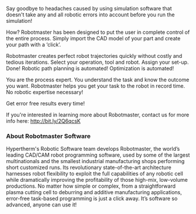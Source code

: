 Say goodbye to headaches caused by using simulation software that doesn't take any and all robotic errors into account before you run the simulation!

How? Robotmaster has been designed to put the user in complete control of the entire process. Simply import the CAD model of your part and create your path with a ‘click’. 

Robotmaster creates perfect robot trajectories quickly without costly and tedious iterations.
Select your operation, tool and robot. Assign your set-up. Done! Robotic path planning is automated! Optimization is automated! 

You are the process expert. You understand the task and know the outcome you want. Robotmaster helps you get your task to the robot in record time. No robotic expertise necessary!

Get error free results every time!

If you're interested in learning more about Robotmaster, contact us for more info here: http://bit.ly/2Q6qcsK

### About Robotmaster Software
Hypertherm's Robotic Software team develops Robotmaster, the world’s leading CAD/CAM robot programming software, used by some of the largest multinationals and the smallest industrial manufacturing shops performing short customized runs. Its revolutionary state-of-the-art architecture harnesses robot flexibility to exploit the full capabilities of any robotic cell while dramatically improving the profitability of those high-mix, low-volume productions. No matter how simple or complex, from a straightforward plasma cutting cell to deburring and additive manufacturing applications, error-free task-based programming is just a click away. It’s software so advanced, anyone can use it!

